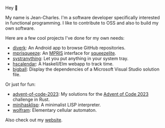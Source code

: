 Hey :wave:

My name is Jean-Charles. I'm a software developer specifically interested in 
functional programming. I like to contribute to OSS and also to build my own 
software.

Here are a few cool projects I've done for my own needs:
- [diverk](https://github.com/jecaro/diverk/): An Android app to browse GitHub 
  repositories.
- [mprisqueeze](https://github.com/jecaro/mprisqueeze/): An [MPRIS] interface 
  for [squeezelite].
- [systranything](https://github.com/jecaro/systranything): Let you put 
  anything in your system tray.
- [hscalendar](https://github.com/jecaro/hscalendar): A Haskell/Elm webapp to 
  track time.
- [bigball](https://github.com/jecaro/bigball): Display the dependencies of a 
  Microsoft Visual Studio solution file.

Or just for fun:
- [advent-of-code-2023](https://github.com/jecaro/advent-of-code-2023): My 
  solutions for the [Advent of Code 2023](https://adventofcode.com/2023) 
  challenge in Rust.
- [minihasklisp](https://github.com/jecaro/minihasklisp): A minimalist LISP 
  interpreter.
- [wolfram](https://github.com/jecaro/wolfram): Elementary cellular automaton.

Also check out my [website](https://jeancharles.quillet.org/).

[squeezelite]: https://github.com/ralph-irving/squeezelite
[MPRIS]: https://specifications.freedesktop.org/mpris-spec/latest/
